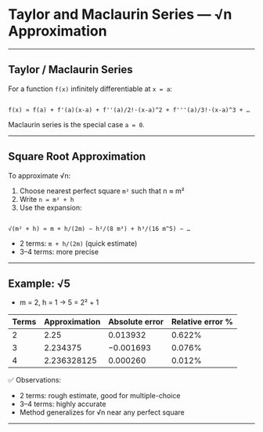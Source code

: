 <!-- File: mathematics/calculus/taylor_maclaurin_sqrt.md -->

# Taylor and Maclaurin Series — √n Approximation

---

## Taylor / Maclaurin Series

For a function `f(x)` infinitely differentiable at `x = a`:

```

f(x) ≈ f(a) + f'(a)(x-a) + f''(a)/2!·(x-a)^2 + f'''(a)/3!·(x-a)^3 + …

```

Maclaurin series is the special case `a = 0`.

---

## Square Root Approximation

To approximate √n:

1. Choose nearest perfect square `m²` such that n ≈ m²  
2. Write `n = m² + h`  
3. Use the expansion:

```

√(m² + h) ≈ m + h/(2m) − h²/(8 m³) + h³/(16 m^5) − …

```

- 2 terms: `m + h/(2m)` (quick estimate)  
- 3–4 terms: more precise  

---

## Example: √5

- m = 2, h = 1 → 5 = 2² + 1  

| Terms | Approximation  | Absolute error | Relative error % |
|-------|----------------|----------------|----------------|
| 2     | 2.25           | 0.013932       | 0.622%         |
| 3     | 2.234375       | −0.001693      | 0.076%         |
| 4     | 2.236328125    | 0.000260       | 0.012%         |

✅ Observations:

- 2 terms: rough estimate, good for multiple-choice  
- 3–4 terms: highly accurate  
- Method generalizes for √n near any perfect square

---

